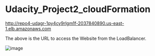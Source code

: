# Udacity_Project2_cloudFormation

http://repo4-udagr-1py4cy9rlgm1f-2037840890.us-east-1.elb.amazonaws.com

The above is the URL to access the Website from the LoadBalancer. 

![image](https://user-images.githubusercontent.com/24716494/173469366-401ad136-1186-44e6-bd47-61cadcd42ae9.png)
